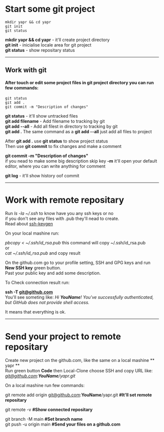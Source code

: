 

# Start some git project

```
mkdir yapr && cd yapr  
git init  
git status 
```
**mkdir yapr && cd yapr** -  it'll create project directory  
**git init** - inicialise locale area for git project  
**git status** - show repositary status  

---

## Work with git 

#### After touch or edit some project files in git project directory you can run few commands:<br>

```
git status
git add .
git commit -m "Description of changes"
```
**git status** -  it'll show untracked files  
**git add filename** - Add filename to tracking by git  
**git add --all** - Add all filest in directory to  tracking by git  
**git add .** The same command as a **git add --all** just add all files to project  


After **git add .** use  **git status** to show project status  
Then use **git commit** to fix changes and make a comment  

**git commit -m "Description of changes"**  
if you nead to make some big description skip key **-m** it'll open your default editor, where you can write anything for comment  

**git log** - it'll show history oof commit  


---

# Work with remote repositary

Run *ls -la ~/.ssh* to know have you any ssh keys or no<br>
if you don't see any files with .pub they'll nead to create.<br>
Read about [ssh-keygen](https://docs.github.com/ru/authentication/connecting-to-github-with-ssh/generating-a-new-ssh-key-and-adding-it-to-the-ssh-agent) <br>


On your local mashine run:<br>

*pbcopy < ~/.ssh/id_rsa.pub* this command will copy ~/.ssh/id_rsa.pub <br>
or <br>
*cat  ~/.ssh/id_rsa.pub* and copy result<br>

On the github.com go to your profile setting, SSH and GPG keys and run **New SSH key** green button.<br>
Past your public key and add some description. <br>

To Check connection result run: <br>

**ssh -T git@github.com** <br>
You'll see someting like: *Hi **YouName**! You've successfully authenticated, but GitHub does not provide shell access.*<br>

It means that everything is ok.

---

# Send your project to remote repositary
Create new project on the github.com, like the same on a local mashine ** yapr **<br>
Run green button **Code** then Local-Clone choose SSH and copy URL like: <br>
*git@github.com:**YouName**/yapr.git* <br>

On a local mashine run few commands:<br>

git remote add origin git@github.com:**YouName**/yapr.git __#It'll set remote repositary__<br>

git remote -v  __#Show connected repositary__<br>

git branch -M main __#Set branch name__<br>
git push -u origin main __#Send your files on a github.com__<br>




